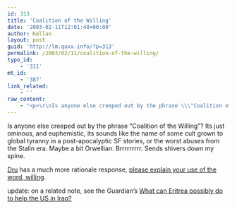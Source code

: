```yaml
---
id: 313
title: 'Coalition of the Willing'
date: '2003-02-11T12:01:48+00:00'
author: Kellan
layout: post
guid: 'http://lm.quxx.info/?p=313'
permalink: /2003/02/11/coalition-of-the-willing/
typo_id:
    - '311'
mt_id:
    - '387'
link_related:
    - ''
raw_content:
    - "<p>\r\nIs anyone else creeped out by the phrase \\\"Coalition of the Willing\\\"?  Its just ominous, and euphemistic, its sounds like the name of some cult grown to global tyranny in a post-apocalyptic SF stories, or the worst abuses from the Stalin era.  Maybe a bit Orwellian.  Brrrrrrrrr.  Sends shivers down my spine.\r\n</p>\r\n<p>\r\n<a href=\\\"http://misnomer.dru.ca\\\">Dru</a> has a much more rationale response, <a href=\\\"http://misnomer.dru.ca/2003/02/11/a_coalition_of_the_willing.html\\\">please explain your use of the word, willing</a>.\r\n</p>\r\n<p>\r\nupdate:  on a related note, see the Guardian\\'s <a href=\\\"http://www.guardian.co.uk/Iraq/Story/0,2763,917864,00.html\\\">What can Eritrea possibly do to help the US in Iraq?</a>\r\n</p>"
---
```


Is anyone else creeped out by the phrase “Coalition of the Willing”? Its just ominous, and euphemistic, its sounds like the name of some cult grown to global tyranny in a post-apocalyptic SF stories, or the worst abuses from the Stalin era. Maybe a bit Orwellian. Brrrrrrrrr. Sends shivers down my spine.

[Dru](http://misnomer.dru.ca) has a much more rationale response, [please explain your use of the word, willing](http://misnomer.dru.ca/2003/02/11/a_coalition_of_the_willing.html).

update: on a related note, see the Guardian’s [What can Eritrea possibly do to help the US in Iraq?](http://www.guardian.co.uk/Iraq/Story/0,2763,917864,00.html)